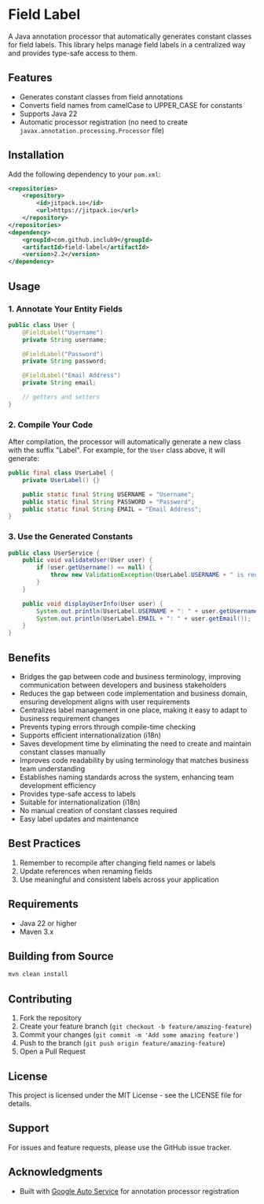 # Field Label

A Java annotation processor that automatically generates constant classes for field labels. This library helps manage field labels in a centralized way and provides type-safe access to them.

## Features

- Generates constant classes from field annotations
- Converts field names from camelCase to UPPER_CASE for constants
- Supports Java 22
- Automatic processor registration (no need to create `javax.annotation.processing.Processor` file)

## Installation

Add the following dependency to your `pom.xml`:

```xml
<repositories>
    <repository>
        <id>jitpack.io</id>
        <url>https://jitpack.io</url>
    </repository>
</repositories>
<dependency>
    <groupId>com.github.inclub9</groupId>
    <artifactId>field-label</artifactId>
    <version>2.2</version>
</dependency>
```

## Usage

### 1. Annotate Your Entity Fields

```java
public class User {
    @FieldLabel("Username")
    private String username;

    @FieldLabel("Password")
    private String password;

    @FieldLabel("Email Address")
    private String email;

    // getters and setters
}
```

### 2. Compile Your Code

After compilation, the processor will automatically generate a new class with the suffix "Label". For example, for the `User` class above, it will generate:

```java
public final class UserLabel {
    private UserLabel() {}

    public static final String USERNAME = "Username";
    public static final String PASSWORD = "Password";
    public static final String EMAIL = "Email Address";
}
```

### 3. Use the Generated Constants

```java
public class UserService {
    public void validateUser(User user) {
        if (user.getUsername() == null) {
            throw new ValidationException(UserLabel.USERNAME + " is required");
        }
    }

    public void displayUserInfo(User user) {
        System.out.println(UserLabel.USERNAME + ": " + user.getUsername());
        System.out.println(UserLabel.EMAIL + ": " + user.getEmail());
    }
}
```

## Benefits

- Bridges the gap between code and business terminology, improving communication between developers and business stakeholders
- Reduces the gap between code implementation and business domain, ensuring development aligns with user requirements
- Centralizes label management in one place, making it easy to adapt to business requirement changes
- Prevents typing errors through compile-time checking
- Supports efficient internationalization (i18n)
- Saves development time by eliminating the need to create and maintain constant classes manually
- Improves code readability by using terminology that matches business team understanding
- Establishes naming standards across the system, enhancing team development efficiency
- Provides type-safe access to labels
- Suitable for internationalization (i18n)
- No manual creation of constant classes required
- Easy label updates and maintenance

## Best Practices

1. Remember to recompile after changing field names or labels
2. Update references when renaming fields
3. Use meaningful and consistent labels across your application

## Requirements

- Java 22 or higher
- Maven 3.x

## Building from Source

```bash
mvn clean install
```

## Contributing

1. Fork the repository
2. Create your feature branch (`git checkout -b feature/amazing-feature`)
3. Commit your changes (`git commit -m 'Add some amazing feature'`)
4. Push to the branch (`git push origin feature/amazing-feature`)
5. Open a Pull Request

## License

This project is licensed under the MIT License - see the LICENSE file for details.

## Support

For issues and feature requests, please use the GitHub issue tracker.

## Acknowledgments

- Built with [Google Auto Service](https://github.com/google/auto/tree/main/service) for annotation processor registration